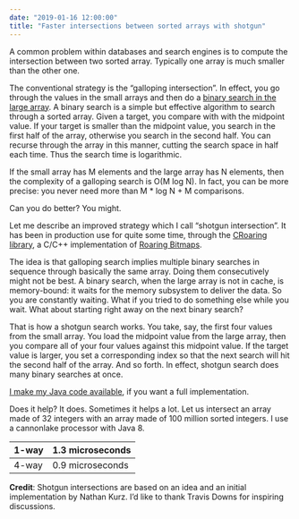 ```yaml
---
date: "2019-01-16 12:00:00"
title: "Faster intersections between sorted arrays with shotgun"
---
```




A common problem within databases and search engines is to compute the intersection between two sorted array. Typically one array is much smaller than the other one.

The conventional strategy is the &ldquo;galloping intersection&rdquo;. In effect, you go through the values in the small arrays and then do a [binary search in the large array](https://en.wikipedia.org/wiki/Binary_search_algorithm). A binary search is a simple but effective algorithm to search through a sorted array. Given a target, you compare with with the midpoint value. If your target is smaller than the midpoint value, you search in the first half of the array, otherwise you search in the second half. You can recurse through the array in this manner, cutting the search space in half each time. Thus the search time is logarithmic.

If the small array has M elements and the large array has N elements, then the complexity of a galloping search is O(M log N). In fact, you can be more precise: you never need more than M * log N + M comparisons.

Can you do better? You might.

Let me describe an improved strategy which I call &ldquo;shotgun intersection&rdquo;. It has been in production use for quite some time, through the [CRoaring library](https://github.com/RoaringBitmap/CRoaring), a C/C++ implementation of [Roaring Bitmaps](https://roaringbitmap.org).

The idea is that galloping search implies multiple binary searches in sequence through basically the same array. Doing them consecutively might not be best. A binary search, when the large array is not in cache, is memory-bound: it waits for the memory subsystem to deliver the data. So you are constantly waiting. What if you tried to do something else while you wait. What about starting right away on the next binary search?

That is how a shotgun search works. You take, say, the first four values from the small array. You load the midpoint value from the large array, then you compare all of your four values against this midpoint value. If the target value is larger, you set a corresponding index so that the next search will hit the second half of the array. And so forth. In effect, shotgun search does many binary searches at once.

[I make my Java code available](https://github.com/lemire/Code-used-on-Daniel-Lemire-s-blog/tree/master/2019/01/15), if you want a full implementation.

Does it help? It does. Sometimes it helps a lot. Let us intersect an array made of 32 integers with an array made of 100 million sorted integers. I use a cannonlake processor with Java 8.

1-way                    |1.3 microseconds         |
-------------------------|-------------------------|
4-way                    |0.9 microseconds         |


__Credit__: Shotgun intersections are based on an idea and an initial implementation by Nathan Kurz. I&rsquo;d like to thank Travis Downs for inspiring discussions.

